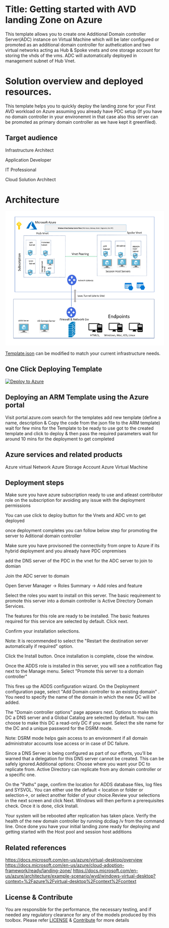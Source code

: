 # Title: Getting started with AVD landing Zone on Azure 
This template allows you to create one Additional Domain controller Server(ADC) instance on Virtual Machine which will be later configured or promoted as an additional domain controller for authetication and two virtual networks acting as Hub & Spoke vnets and one storage account for storing the vhds of the vms. ADC will automatically deployed in management subnet of Hub Vnet.



# Solution overview and deployed resources. 
This template helps you to quickly deploy the landing zone for your First AVD workload on Azure assuming you already have PDC setup (If you have no domain controller in your environemnt in that case also this server can be promoted as primary domain controller as we have kept it greenfiled). 



## Target audience
Infrastructure Architect

Application Developer

IT Professional

Cloud Solution Architect


# Architecture



![alt image](https://github.com/nehatiwari1994/AVDGettingstartedLandingZone/blob/master/Images/AVD%20Architecture%20with%20Azure%20Landing%20Zone.png)



[Template.json](https://github.com/Ganapathivarma07/LRS-Migration-AzureSQLMI/blob/master/template.json) can be modified to match your current infrastructure needs.

## One Click Deploying Template
<!-- Powershell command for Translating Git URL for template.json
    $url = "https://raw.githubusercontent.com/Ganapathivarma07/LRS-Migration-AzureSQLMI/master/template.json"
    [uri]::EscapeDataString($url)
    >> uri = https%3A%2F%2Fgithub.com%2FGanapathivarma07%2FLRS-Migration-AzureSQLMI%2Fblob%2F
master%2Ftemplate.json

Base URL: https://portal.azure.com/#create/Microsoft.Template/uri
Final URL: <Base URL>/<uri>
-->
[![Deploy to Azure](https://aka.ms/deploytoazurebutton)](https://portal.azure.com/#create/Microsoft.Template/uri/https%3A%2F%2Fraw.githubusercontent.com%2Fnehatiwari1994%2Ftest%2Fmaster%2Ftemplate.json)


## Deploying an ARM Template using the Azure portal

Visit portal.azure.com
search for the templates 
add new template (define a name, description & Copy the code from the json file to the ARM template) 
wait for few mins for the Template to be ready to use 
got to the created template and click to deploy & then pass the required parameters 
wait for around 10 mins for the deployment to get completed 

## Azure services and related products
Azure virtual Network 
Azure Storage Account 
Azure Virtual Machine 


## Deployment steps

Make sure you have azure subscription ready to use and atleast contributor role on the subscription for avoiding any issue with the deployment permissions 

You can use click to deploy button for the Vnets and ADC vm to get deployed 

once deployment completes you can follow below step for promoting the server to Aditional domain controller 

Make sure you have provisoned the connectivity from onpre to Azure if its hybrid deployment and you already have PDC onpremises 

add the DNS server of the PDC in the vnet for the ADC server to join to domian 

Join the ADC server to domain 

Open Server Manager → Roles Summary → Add roles and feature

Select the roles you want to install on this server. The basic requirement to promote this server into a domain controller is Active Directory Domain Services.

The features for this role are ready to be installed. The basic features required for this service are selected by default. Click next.

Confirm your installation selections.

Note: It is recommended to select the "Restart the destination server automatically if required" option.

Click the Install button. Once installation is complete, close the window.

Once the ADDS role is installed in this server, you will see a notification flag next to the Manage menu. Select "Promote this server to a domain controller"

This fires up the ADDS configuration wizard. On the Deployment configuration page, select "Add Domain controller to an existing domain" . You need to specify the name 
of the domain in which the new DC will be added.

The "Domain controller options" page appears next. Options to make this DC a DNS server and a Global Catalog are selected by default. You can choose to make this DC a read-only DC if you want. Select the site name for the DC and a unique password for the DSRM mode.

Note: DSRM mode helps gain access to an environment if all domain administrator accounts lose access or in case of DC failure.

Since a DNS Server is being configured as part of our efforts, you’ll be warned that a delegation for this DNS server cannot be created. This can be safely ignored.Additional options: Choose where you want your DC to replicate from. Active Directory can replicate from any domain controller or a specific one.

On the "Paths" page, confirm the location for ADDS database files, log files and SYSVOL. You can either use the default < location or folder or selection→, or select another folder of your choice.Review your selections in the next screen and click Next. Windows will then perform a prerequisites check. Once it is done, click Install.

Your system will be rebooted after replication has taken place. Verify the health of the new domain controller by running dcdiag /v from the command line.
Once done you have your initial landing zone ready for deploying and getting started with the Host pool and session host additions 


## Related references
https://docs.microsoft.com/en-us/azure/virtual-desktop/overview
https://docs.microsoft.com/en-us/azure/cloud-adoption-framework/ready/landing-zone/
https://docs.microsoft.com/en-us/azure/architecture/example-scenario/wvd/windows-virtual-desktop?context=%2Fazure%2Fvirtual-desktop%2Fcontext%2Fcontext

## License & Contribute

You are responsible for the performance, the necessary testing, and if needed any regulatory clearance for any of the models produced by this toolbox.
Please refer [LICENSE](LICENSE) &  [Contribute](https://github.com/nehatiwari1994/AVDGettingstartedLandingZone/blob/master/Contribute.md) for more details


